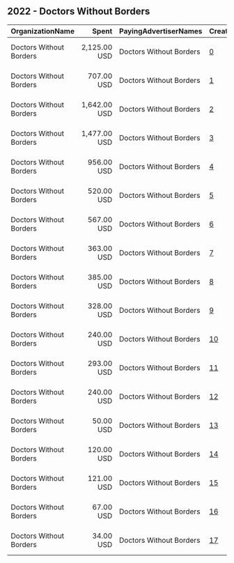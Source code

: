 ## 2022 - Doctors Without Borders 
|OrganizationName|Spent|PayingAdvertiserNames|CreativeUrls|Impressions|Genders|AgeBrackets|CountryCodes|BillingAddresses|CandidateBallotInformation|
|:---|---:|:---|:---|---:|:---|:---|:---|:---|:---|
|Doctors Without Borders|2,125.00 USD|Doctors Without Borders|[0](https://www.snap.com/political-ads/asset/f3392934647654742880a52fd51074446db717b98498774c480dd45d11db9645?mediaType=mp4)|257,329||18+|united states|"40 rector street,New York,10006,US"||
|Doctors Without Borders|707.00 USD|Doctors Without Borders|[1](https://www.snap.com/political-ads/asset/f3392934647654742880a52fd51074446db717b98498774c480dd45d11db9645?mediaType=mp4)|186,188||18+|united states|"40 rector street,New York,10006,US"||
|Doctors Without Borders|1,642.00 USD|Doctors Without Borders|[2](https://www.snap.com/political-ads/asset/5a7b450786d216d4687bc656f7736cfdc9df8978d836809928dedb7e6f87156f?mediaType=mp4)|149,964||25+|united states|"40 rector street,New York,10006,US"||
|Doctors Without Borders|1,477.00 USD|Doctors Without Borders|[3](https://www.snap.com/political-ads/asset/f3392934647654742880a52fd51074446db717b98498774c480dd45d11db9645?mediaType=mp4)|139,775||25+|united states|"40 rector street,New York,10006,US"||
|Doctors Without Borders|956.00 USD|Doctors Without Borders|[4](https://www.snap.com/political-ads/asset/02435d5f95302bbdf8f80e59fc3eac9932d5fbf6c603455dc4876dc175dad346?mediaType=mp4)|102,137||18+|united states|"40 rector street,New York,10006,US"||
|Doctors Without Borders|520.00 USD|Doctors Without Borders|[5](https://www.snap.com/political-ads/asset/02435d5f95302bbdf8f80e59fc3eac9932d5fbf6c603455dc4876dc175dad346?mediaType=mp4)|100,121||18+|united states|"40 rector street,New York,10006,US"||
|Doctors Without Borders|567.00 USD|Doctors Without Borders|[6](https://www.snap.com/political-ads/asset/02435d5f95302bbdf8f80e59fc3eac9932d5fbf6c603455dc4876dc175dad346?mediaType=mp4)|94,174||25+|united states|"40 rector street,New York,10006,US"||
|Doctors Without Borders|363.00 USD|Doctors Without Borders|[7](https://www.snap.com/political-ads/asset/02435d5f95302bbdf8f80e59fc3eac9932d5fbf6c603455dc4876dc175dad346?mediaType=mp4)|75,684||18+|united states|"40 rector street,New York,10006,US"||
|Doctors Without Borders|385.00 USD|Doctors Without Borders|[8](https://www.snap.com/political-ads/asset/f3392934647654742880a52fd51074446db717b98498774c480dd45d11db9645?mediaType=mp4)|62,648||18+|united states|"40 rector street,New York,10006,US"||
|Doctors Without Borders|328.00 USD|Doctors Without Borders|[9](https://www.snap.com/political-ads/asset/02435d5f95302bbdf8f80e59fc3eac9932d5fbf6c603455dc4876dc175dad346?mediaType=mp4)|60,528||18+|united states|"40 rector street,New York,10006,US"||
|Doctors Without Borders|240.00 USD|Doctors Without Borders|[10](https://www.snap.com/political-ads/asset/f3392934647654742880a52fd51074446db717b98498774c480dd45d11db9645?mediaType=mp4)|44,023||18+|united states|"40 rector street,New York,10006,US"||
|Doctors Without Borders|293.00 USD|Doctors Without Borders|[11](https://www.snap.com/political-ads/asset/f3392934647654742880a52fd51074446db717b98498774c480dd45d11db9645?mediaType=mp4)|41,309||25+|united states|"40 rector street,New York,10006,US"||
|Doctors Without Borders|240.00 USD|Doctors Without Borders|[12](https://www.snap.com/political-ads/asset/f3392934647654742880a52fd51074446db717b98498774c480dd45d11db9645?mediaType=mp4)|36,631||18+|united states|"40 rector street,New York,10006,US"||
|Doctors Without Borders|50.00 USD|Doctors Without Borders|[13](https://www.snap.com/political-ads/asset/02435d5f95302bbdf8f80e59fc3eac9932d5fbf6c603455dc4876dc175dad346?mediaType=mp4)|12,818||18+|united states|"40 rector street,New York,10006,US"||
|Doctors Without Borders|120.00 USD|Doctors Without Borders|[14](https://www.snap.com/political-ads/asset/f3392934647654742880a52fd51074446db717b98498774c480dd45d11db9645?mediaType=mp4)|8,896||18+|united states|"40 rector street,New York,10006,US"||
|Doctors Without Borders|121.00 USD|Doctors Without Borders|[15](https://www.snap.com/political-ads/asset/f3392934647654742880a52fd51074446db717b98498774c480dd45d11db9645?mediaType=mp4)|8,860||18+|united states|"40 rector street,New York,10006,US"||
|Doctors Without Borders|67.00 USD|Doctors Without Borders|[16](https://www.snap.com/political-ads/asset/02435d5f95302bbdf8f80e59fc3eac9932d5fbf6c603455dc4876dc175dad346?mediaType=mp4)|4,396||18+|united states|"40 rector street,New York,10006,US"||
|Doctors Without Borders|34.00 USD|Doctors Without Borders|[17](https://www.snap.com/political-ads/asset/02435d5f95302bbdf8f80e59fc3eac9932d5fbf6c603455dc4876dc175dad346?mediaType=mp4)|2,278||18+|united states|"40 rector street,New York,10006,US"||
